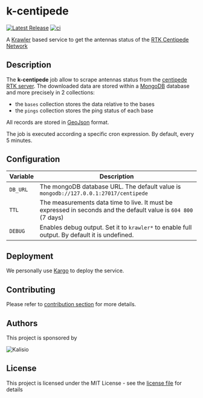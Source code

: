 # k-centipede

[![Latest Release](https://img.shields.io/github/v/tag/kalisio/k-centipede?sort=semver&label=latest)](https://github.com/kalisio/k-centipede/releases)
[![ci](https://github.com/kalisio/k-centipede/actions/workflows/main.yaml/badge.svg)](https://github.com/kalisio/k-centipede/actions/workflows/main.yaml)

A [Krawler](https://kalisio.github.io/krawler/) based service to get the antennas status of the [RTK Centipede Network](https://docs.centipede.fr/)

## Description

The **k-centipede** job allow to scrape antennas status from the [centipede RTK server](https://centipede.fr/). The downloaded data are stored within a [MongoDB](https://www.mongodb.com/) database and more precisely in 2 collections: 
* the `bases` collection stores the data relative to the bases 
* the `pings` collection stores the ping status of each base


All records are stored in [GeoJson](https://fr.wikipedia.org/wiki/GeoJSON) format.

The job is executed according a specific cron expression. By default, every 5 minutes.

## Configuration

| Variable | Description |
|--- | --- |
| `DB_URL` | The mongoDB database URL. The default value is `mongodb://127.0.0.1:27017/centipede` |
| `TTL` | The measurements data time to live. It must be expressed in seconds and the default value is `604 800` (7 days) | 
| `DEBUG` | Enables debug output. Set it to `krawler*` to enable full output. By default it is undefined. |

## Deployment

We personally use [Kargo](https://kalisio.github.io/kargo/) to deploy the service.

## Contributing

Please refer to [contribution section](./CONTRIBUTING.md) for more details.

## Authors

This project is sponsored by 

![Kalisio](https://s3.eu-central-1.amazonaws.com/kalisioscope/kalisio/kalisio-logo-black-256x84.png)

## License

This project is licensed under the MIT License - see the [license file](./LICENSE) for details